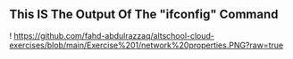 ## This IS The Output Of The "ifconfig" Command
! https://github.com/fahd-abdulrazzaq/altschool-cloud-exercises/blob/main/Exercise%201/network%20properties.PNG?raw=true
